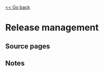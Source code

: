 [<< Go back](https://artoasmith.github.io/sf-preps/)

# Release management

## Source pages

## Notes
